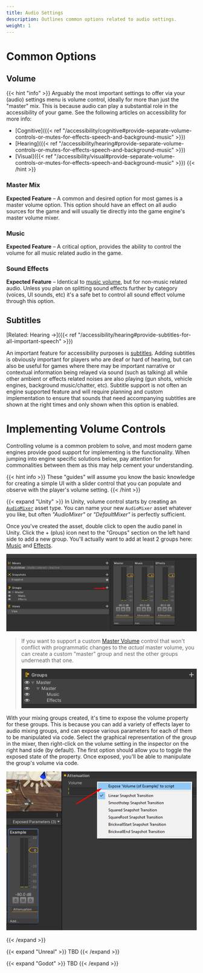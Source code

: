 ```yaml
---
title: Audio Settings
description: Outlines common options related to audio settings.
weight: 1
---
```


# Common Options

## Volume

{{< hint "info" >}}
Arguably the most important settings to offer via your (audio) settings menu is volume control, ideally for more than just the "master" mix. This is because audio can play a substantial role in the accessibility of your game. See the following articles on accessibility for more info:

- [Cognitive]({{< ref "/accessibility/cognitive#provide-separate-volume-controls-or-mutes-for-effects-speech-and-background-music" >}})
- [Hearing]({{< ref "/accessibility/hearing#provide-separate-volume-controls-or-mutes-for-effects-speech-and-background-music" >}})
- [Visual]({{< ref "/accessibility/visual#provide-separate-volume-controls-or-mutes-for-effects-speech-and-background-music" >}})
{{< /hint >}}

### Master Mix

**Expected Feature** &ndash; A common and desired option for most games is a master volume option. This option should have an effect on all audio sources for the game and will usually tie directly into the game engine's master volume mixer.

### Music

**Expected Feature** &ndash; A critical option, provides the ability to control the volume for all music related audio in the game. 

### Sound Effects

**Expected Feature** &ndash; Identical to [music volume](#music), but for non-music related audio. Unless you plan on splitting sound effects further by category (voices, UI sounds, etc) it's a safe bet to control all sound effect volume through this option. 

## Subtitles

[Related: Hearing &rarr;]({{< ref "/accessibility/hearing#provide-subtitles-for-all-important-speech" >}})

An important feature for accessibility purposes is [subtitles](https://en.wikipedia.org/wiki/Subtitles). Adding subtitles is obviously important for players who are deaf or hard of hearing, but can also be useful for games where there may be important narrative or contextual information being relayed via sound (such as talking) all while other ambient or effects related noises are also playing (gun shots, vehicle engines, background music/chatter, etc). Subtitle support is not often an engine supported feature and will require planning and custom implementation to ensure that sounds that need accompanying subtitles are shown at the right times and only shown when this option is enabled.

# Implementing Volume Controls

Controlling volume is a common problem to solve, and most modern game engines provide good support for implementing is the functionality. When jumping into engine specific solutions below, pay attention for commonalities between them as this may help cement your understanding.

{{< hint info >}}
These "guides" will assume you know the basic knowledge for creating a simple UI with a slider control that you can populate and observe with the player's volume setting.
{{< /hint >}}

{{< expand "Unity" >}}
In Unity, volume control starts by creating an [`AudioMixer`](https://docs.unity3d.com/Manual/AudioMixer.html) asset type. You can name your new `AudioMixer` asset whatever you like, but often _"AudioMixer"_ or _"DefaultMixer"_ is perfectly sufficient.

Once you've created the asset, double click to open the audio panel in Unity. Click the + (plus) icon next to the "Groups" section on the left hand side to add a new group. You'll actually want to add at least 2 groups here: [Music](#music-volume) and [Effects](#sound-effects-volume).

![](./unity-add-mixer-group.png)

> If you want to support a custom [Master Volume](#master-volume) control that won't conflict with programmatic changes to the _actual_ master volume, you can create a custom "master" group and nest the other groups underneath that one.
>
> ![](./unity-custom-master.png)


With your mixing groups created, it's time to expose the volume property for these groups. This is because you can add a variety of effects layer to audio mixing groups, and can expose various parameters for each of them to be manipulated via code. Select the graphical representation of the group in the mixer, then right-click on the volume setting in the inspector on the right hand side (by default). The first option should allow you to toggle the exposed state of the property. Once exposed, you'll be able to manipulate the group's volume via code.

![](./unity-expose-parameter.png)

{{< /expand >}}

{{< expand "Unreal" >}}
TBD
{{< /expand >}}

{{< expand "Godot" >}}
TBD
{{< /expand >}}